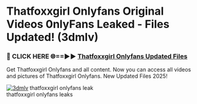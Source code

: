 # Thatfoxxgirl Onlyfans Original Videos 0nlyFans Leaked - Files Updated! (3dmlv)

<h3>🔴 CLICK HERE 🌐==►► <a href="https://tinyurl.com/ms9xzufz" rel="nofollow">Thatfoxxgirl Onlyfans Updated Files</a></h3>

Get Thatfoxxgirl Onlyfans and all content. Now you can access all videos and pictures of Thatfoxxgirl Onlyfans. New Updated Files 2025!

[![3dmlv](https://i.imgur.com/ppqm5kG.gif)](https://tinyurl.com/ms9xzufz)
thatfoxxgirl onlyfans leak<br>
thatfoxxgirl onlyfans leaks